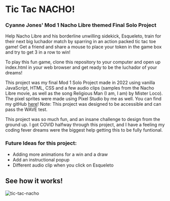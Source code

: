 # Tic Tac NACHO!
### Cyanne Jones' Mod 1 Nacho Libre themed Final Solo Project

Help Nacho Libre and his borderline unwilling sidekick, Esqueleto, train for their next big luchador match by sparring in an action packed tic tac toe game! Get a friend and share a mouse to place your token in the game box and try to get 3 in a row to win!

To play this fun game, clone this repository to your computer and open up index.html in your web browser and get ready to be the luchador of your dreams!

This project was my final Mod 1 Solo Project made in 2022 using vanilla JavaScript, HTML, CSS and a few audio clips (samples from the Nacho Libre movie, as well as the song Religious Man (I am, I am) by Mister Loco). The pixel sprites were made using Pixel Studio by me as well. You can find my gitHub [here](https://github.com/Cyanne-Jones)! Note: This project was designed to be accessible and can pass the WAVE test.

This project was so much fun, and an insane challenge to design from the ground up. I got COVID halfway through this project, and I have a feeling my coding fever dreams were the biggest help getting this to be fully funtional.

### Future Ideas for this project:
- Adding more animations for a win and a draw
- Add an instructional popup
- Different audio clip when you click on Esqueleto

## See how it works!
![tic-tac-nacho](https://user-images.githubusercontent.com/98280256/165347093-bd5f46bb-477c-460a-8ef7-9c54a57a90ea.gif)
